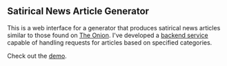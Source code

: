 ## Satirical News Article Generator

This is a web interface for a generator that produces satirical news articles similar to those found on [The Onion](https://www.theonion.com/). I've developed a [backend service](https://github.com/aguizaro/NewsArticleGenerator) capable of handling requests for articles based on specified categories.

Check out the [demo](https://aguizaro.github.io/ArticleGenerator/).
